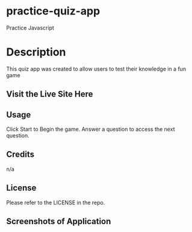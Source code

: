 # practice-quiz-app
Practice Javascript

# Description

This quiz app was created to allow users to test their knowledge in a fun game

## Visit the Live Site Here


## Usage

Click Start to Begin the game. Answer a question to access the next question.

## Credits

n/a

## License

Please refer to the LICENSE in the repo.

## Screenshots of Application
